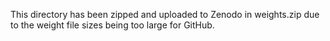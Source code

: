 This directory has been zipped and uploaded to Zenodo in weights.zip due to the weight file sizes being too large for GitHub.
